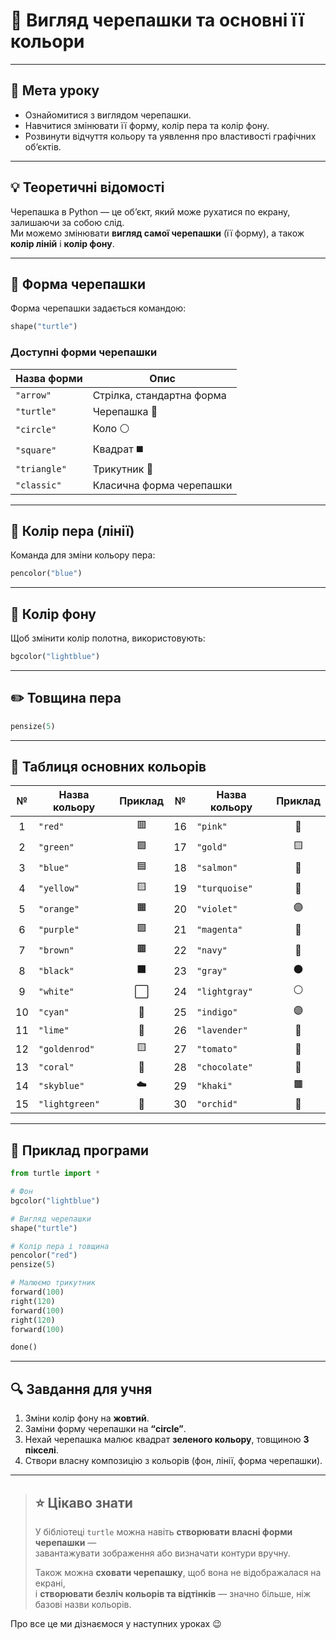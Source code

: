# 🐢 Вигляд черепашки та основні її кольори

---

## 🎯 Мета уроку

- Ознайомитися з виглядом черепашки.  
- Навчитися змінювати її форму, колір пера та колір фону.  
- Розвинути відчуття кольору та уявлення про властивості графічних об’єктів.

---

## 💡 Теоретичні відомості

Черепашка в Python — це об’єкт, який може рухатися по екрану, залишаючи за собою слід.  
Ми можемо змінювати **вигляд самої черепашки** (її форму), а також **колір ліній** і **колір фону**.

---

## 🐢 Форма черепашки

Форма черепашки задається командою:

```python
shape("turtle")
```

### Доступні форми черепашки

| Назва форми  | Опис                      |
| ------------ | ------------------------- |
| `"arrow"`    | Стрілка, стандартна форма |
| `"turtle"`   | Черепашка 🐢              |
| `"circle"`   | Коло ⚪                    |
| `"square"`   | Квадрат ◼️                |
| `"triangle"` | Трикутник 🔺              |
| `"classic"`  | Класична форма черепашки  |

---

## 🎨 Колір пера (лінії)

Команда для зміни кольору пера:

```python
pencolor("blue")
```

---

## 🌈 Колір фону

Щоб змінити колір полотна, використовують:

```python
bgcolor("lightblue")
```

---

## ✏️ Товщина пера

```python
pensize(5)
```

---

## 🎨 Таблиця основних кольорів

|  №  | Назва кольору  | Приклад |  №  | Назва кольору | Приклад |
| :-: | -------------- | :-----: | :-: | ------------- | :-----: |
|  1  | `"red"`        |    🟥   |  16 | `"pink"`      |    🌸   |
|  2  | `"green"`      |    🟩   |  17 | `"gold"`      |    🟨   |
|  3  | `"blue"`       |    🟦   |  18 | `"salmon"`    |    🧡   |
|  4  | `"yellow"`     |    🟨   |  19 | `"turquoise"` |    🩵   |
|  5  | `"orange"`     |    🟧   |  20 | `"violet"`    |    🟣   |
|  6  | `"purple"`     |    🟪   |  21 | `"magenta"`   |    💜   |
|  7  | `"brown"`      |    🟫   |  22 | `"navy"`      |    🔵   |
|  8  | `"black"`      |    ⬛    |  23 | `"gray"`      |    ⚫    |
|  9  | `"white"`      |    ⬜    |  24 | `"lightgray"` |    ⚪    |
|  10 | `"cyan"`       |    🩵   |  25 | `"indigo"`    |    🟣   |
|  11 | `"lime"`       |    💚   |  26 | `"lavender"`  |    💜   |
|  12 | `"goldenrod"`  |    🟨   |  27 | `"tomato"`    |    🍅   |
|  13 | `"coral"`      |    🧡   |  28 | `"chocolate"` |    🍫   |
|  14 | `"skyblue"`    |    ☁️   |  29 | `"khaki"`     |    🟫   |
|  15 | `"lightgreen"` |    💚   |  30 | `"orchid"`    |    🌷   |

---

## 🧩 Приклад програми

```python
from turtle import *

# Фон
bgcolor("lightblue")

# Вигляд черепашки
shape("turtle")

# Колір пера і товщина
pencolor("red")
pensize(5)

# Малюємо трикутник
forward(100)
right(120)
forward(100)
right(120)
forward(100)

done()
```

---

## 🔍 Завдання для учня

1. Зміни колір фону на **жовтий**.
2. Заміни форму черепашки на **“circle”**.
3. Нехай черепашка малює квадрат **зеленого кольору**, товщиною **3 пікселі**.
4. Створи власну композицію з кольорів (фон, лінії, форма черепашки).

---

>## ⭐ Цікаво знати
>  
>У бібліотеці `turtle` можна навіть **створювати власні форми черепашки** —  
завантажувати зображення або визначати контури вручну.  
>
>Також можна **сховати черепашку**, щоб вона не відображалася на екрані,  
і **створювати безліч кольорів та відтінків** — значно більше, ніж базові назви кольорів.  
>
Про все це ми дізнаємося у наступних уроках 😉


